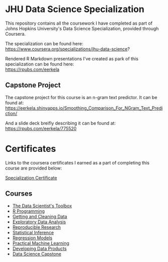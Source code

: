 # JHU Data Science Specialization
This repository contains all the coursework I have completed as part of Johns Hopkins University's Data Science Specialization, provided through Coursera.

The specialization can be found here:  
https://www.coursera.org/specializations/jhu-data-science?

Rendered R Markdown presentations I've created as park of this specialization can be found here:  
https://rpubs.com/eerkela

## Capstone Project
The capstone project for this course is an n-gram text predictor.  It can be found at:
https://eerkela.shinyapps.io/Smoothing_Comparison_For_NGram_Text_Prediction/

And a slide deck breifly describing it can be found at:
https://rpubs.com/eerkela/775520

# Certificates
Links to the coursera certificates I earned as a part of completing this course are provided below:

[Specialization Certificate](https://coursera.org/share/0c2245fccac71ace6884c5c6cc2acb99)

## Courses
- [The Data Scientist's Toolbox](https://coursera.org/share/e2ee06ceaecfd0d811be107d9ed5b61b)
- [R Programming](https://coursera.org/share/e1ee5c20384b1c84243c8620e003dc6c)
- [Getting and Cleaning Data](https://coursera.org/share/b84fece59c36f2a7fe662f50279703be)
- [Exploratory Data Analysis](https://coursera.org/share/b383be67591f5dc270a692edbce0011a)
- [Reproducible Research](https://coursera.org/share/79ea3c8c8747135feac80809f1f08e11)
- [Statistical Inference](https://coursera.org/share/834c43bd776fa423501cec918fd80fae)
- [Regression Models](https://coursera.org/share/e2e42b95e44d39a66ecf1af9a74602a1)
- [Practical Machine Learning](https://coursera.org/share/c58ff25c185fa23dbff2125af52a2fcc)
- [Developing Data Products](https://coursera.org/share/f41626392f084fafcc8a35c23fc368a5)
- [Data Science Capstone](https://coursera.org/share/c62533690a8550642d7c5a2903f2abbd)
